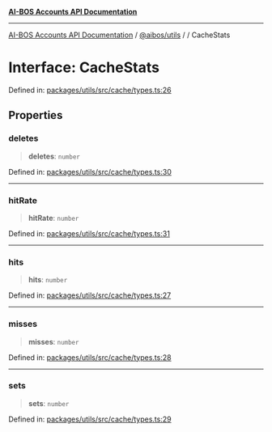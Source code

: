 [**AI-BOS Accounts API Documentation**](../../../README.md)

***

[AI-BOS Accounts API Documentation](../../../README.md) / [@aibos/utils](../README.md) / [](../README.md) / CacheStats

# Interface: CacheStats

Defined in: [packages/utils/src/cache/types.ts:26](https://github.com/pohlai88/accounts/blob/48103fb36d28b2b9bfb33472b6de2f719773cde9/packages/utils/src/cache/types.ts#L26)

## Properties

### deletes

> **deletes**: `number`

Defined in: [packages/utils/src/cache/types.ts:30](https://github.com/pohlai88/accounts/blob/48103fb36d28b2b9bfb33472b6de2f719773cde9/packages/utils/src/cache/types.ts#L30)

***

### hitRate

> **hitRate**: `number`

Defined in: [packages/utils/src/cache/types.ts:31](https://github.com/pohlai88/accounts/blob/48103fb36d28b2b9bfb33472b6de2f719773cde9/packages/utils/src/cache/types.ts#L31)

***

### hits

> **hits**: `number`

Defined in: [packages/utils/src/cache/types.ts:27](https://github.com/pohlai88/accounts/blob/48103fb36d28b2b9bfb33472b6de2f719773cde9/packages/utils/src/cache/types.ts#L27)

***

### misses

> **misses**: `number`

Defined in: [packages/utils/src/cache/types.ts:28](https://github.com/pohlai88/accounts/blob/48103fb36d28b2b9bfb33472b6de2f719773cde9/packages/utils/src/cache/types.ts#L28)

***

### sets

> **sets**: `number`

Defined in: [packages/utils/src/cache/types.ts:29](https://github.com/pohlai88/accounts/blob/48103fb36d28b2b9bfb33472b6de2f719773cde9/packages/utils/src/cache/types.ts#L29)
